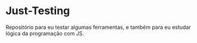 # Just-Testing
Repositório para eu testar algumas ferramentas, e também para eu estudar lógica da programação com JS.

